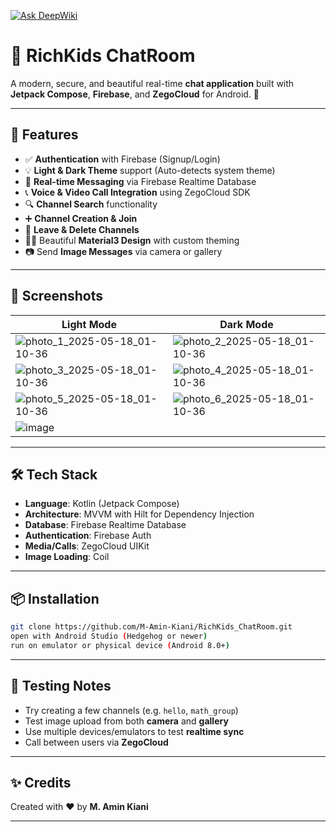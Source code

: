 [![Ask DeepWiki](https://deepwiki.com/badge.svg)](https://deepwiki.com/M-Amin-Kiani/RichKids_ChatRoom)

# 💬 RichKids ChatRoom

A modern, secure, and beautiful real-time **chat application** built with **Jetpack Compose**, **Firebase**, and **ZegoCloud** for Android. 🎉

---

## 🚀 Features

- ✅ **Authentication** with Firebase (Signup/Login)
- 💡 **Light & Dark Theme** support (Auto-detects system theme)
- 💬 **Real-time Messaging** via Firebase Realtime Database
- 📞 **Voice & Video Call Integration** using ZegoCloud SDK
- 🔍 **Channel Search** functionality
- ➕ **Channel Creation & Join**
- 👋 **Leave & Delete Channels**
- 🧑‍🎨 Beautiful **Material3 Design** with custom theming
- 📷 Send **Image Messages** via camera or gallery

---

## 📸 Screenshots

| Light Mode | Dark Mode |
|------------|-----------|
|![photo_1_2025-05-18_01-10-36](https://github.com/user-attachments/assets/08dc1106-267d-41cb-8401-29e7e646afec) |![photo_2_2025-05-18_01-10-36](https://github.com/user-attachments/assets/6c6babcf-4a18-441b-9b5d-ca7f03cb9116)
|![photo_3_2025-05-18_01-10-36](https://github.com/user-attachments/assets/cab76994-7028-442e-8456-67f380d0c591) |![photo_4_2025-05-18_01-10-36](https://github.com/user-attachments/assets/35cc2fe0-0948-4e74-ae89-7c50b91aba69)
|![photo_5_2025-05-18_01-10-36](https://github.com/user-attachments/assets/6991fcd2-3c85-464b-9cbc-7c7d4904a776) |![photo_6_2025-05-18_01-10-36](https://github.com/user-attachments/assets/a5caceff-1298-4202-8058-0b0f0e40b27d)
|![image](https://github.com/user-attachments/assets/1b5a1821-e4f8-4511-b6db-69788f329ecd) |

---

## 🛠️ Tech Stack

- **Language**: Kotlin (Jetpack Compose)
- **Architecture**: MVVM with Hilt for Dependency Injection
- **Database**: Firebase Realtime Database
- **Authentication**: Firebase Auth
- **Media/Calls**: ZegoCloud UIKit
- **Image Loading**: Coil

---

## 📦 Installation

```bash
git clone https://github.com/M-Amin-Kiani/RichKids_ChatRoom.git
open with Android Studio (Hedgehog or newer)
run on emulator or physical device (Android 8.0+)
```

---

## 🧪 Testing Notes

- Try creating a few channels (e.g. `hello`, `math_group`)
- Test image upload from both **camera** and **gallery**
- Use multiple devices/emulators to test **realtime sync**
- Call between users via **ZegoCloud**

---

## ✨ Credits

Created with ❤️ by **M. Amin Kiani**

---

